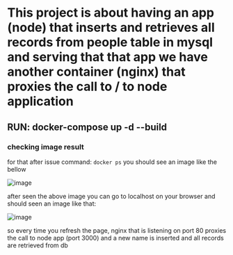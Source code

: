 # This project is about having an app (node) that inserts and retrieves all records from people table in mysql and serving that that app we have another container (nginx) that proxies the call to / to node application

## RUN: docker-compose up -d --build
### checking image result
for that after issue command: `docker ps` you should see an image like the bellow

![image](https://github.com/lcmartins/desafio_orquestracao_compose/assets/13166685/4826940b-9aec-4f4d-9055-4e304881b48d)

after seen the above image you can go to localhost on your browser and should seen an image like that:

![image](https://github.com/lcmartins/desafio_orquestracao_compose/assets/13166685/48d9bb92-65d1-4668-b16a-55004d37cd6e)


so every time you refresh the page, nginx that is listening on port 80 proxies the call to node app (port 3000) and a new name is inserted and all records are retrieved from db
